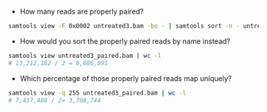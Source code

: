 * How many reads are properly paired?
```bash
samtools view -F 0x0002 untreated3.bam -bo - | samtools sort -n - untreated3_paired
```

* How would you sort the properly paired reads by name instead?
```bash
samtools view untreated3_paired.bam | wc -l
# 13,212,182 / 2 = 6,606,091
```

* Which percentage of those properly paired reads map uniquely?
```bash
samtools view -q 255 untreated3_paired.bam | wc -l
# 7,417,488 / 2= 3,708,744
```